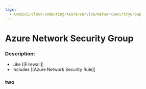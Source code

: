```yaml
---
tags:
  - CompSci/cloud-computing/Azure/service/NetworkSecurityGroup
---
```

# Azure Network Security Group
### Description:
- Like [[Firewall]]
- Includes [[Azure Network Security Rule]]
### two